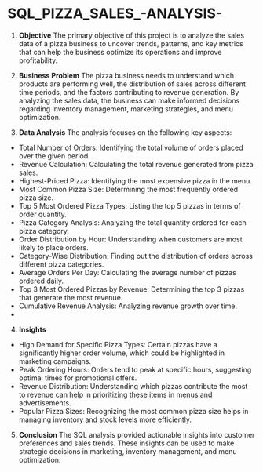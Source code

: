 # SQL_PIZZA_SALES_-ANALYSIS-

 1. **Objective**
The primary objective of this project is to analyze the sales data of a pizza business to uncover trends, patterns, and key metrics that can help the business optimize its operations and improve profitability.

2. **Business Problem**
The pizza business needs to understand which products are performing well, the distribution of sales across different time periods, and the factors contributing to revenue generation. By analyzing the sales data, the business can make informed decisions regarding inventory management, marketing strategies, and menu optimization.

3. **Data Analysis**
The analysis focuses on the following key aspects:

* Total Number of Orders: Identifying the total volume of orders placed over the given period.
* Revenue Calculation: Calculating the total revenue generated from pizza sales.
* Highest-Priced Pizza: Identifying the most expensive pizza in the menu.
* Most Common Pizza Size: Determining the most frequently ordered pizza size.
* Top 5 Most Ordered Pizza Types: Listing the top 5 pizzas in terms of order quantity.
* Pizza Category Analysis: Analyzing the total quantity ordered for each pizza category.
* Order Distribution by Hour: Understanding when customers are most likely to place orders.
* Category-Wise Distribution: Finding out the distribution of orders across different pizza categories.
* Average Orders Per Day: Calculating the average number of pizzas ordered daily.
* Top 3 Most Ordered Pizzas by Revenue: Determining the top 3 pizzas that generate the most revenue.
* Cumulative Revenue Analysis: Analyzing revenue growth over time.
* 
4. **Insights**
* High Demand for Specific Pizza Types: Certain pizzas have a significantly higher order volume, which could be highlighted in marketing campaigns.
* Peak Ordering Hours: Orders tend to peak at specific hours, suggesting optimal times for promotional offers.
* Revenue Distribution: Understanding which pizzas contribute the most to revenue can help in prioritizing these items in menus and advertisements.
* Popular Pizza Sizes: Recognizing the most common pizza size helps in managing inventory and stock levels more efficiently.
  
5. **Conclusion**
The SQL analysis provided actionable insights into customer preferences and sales trends. These insights can be used to make strategic decisions in marketing, inventory management, and menu optimization.
